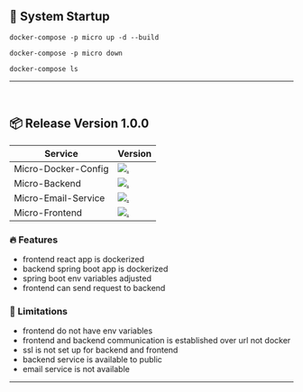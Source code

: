 ## 🚀 System Startup

```
docker-compose -p micro up -d --build

docker-compose -p micro down

docker-compose ls
```

<hr/> 
<br/>

<h2 id="release/1.0.0">📦 Release Version 1.0.0</h2> 

| Service               | Version                                                                                                                                                                           |
|-----------------------|-----------------------------------------------------------------------------------------------------------------------------------------------------------------------------------|
| Micro-Docker-Config   | [![.](https://img.shields.io/badge/1.0.0-233838?style=flat&label=release&labelColor=4A154B&color=233838)](https://github.com/ahmettoguz/Micro-Docker-Config/tree/release/1.0.0)   |
| Micro-Backend         | [![.](https://img.shields.io/badge/1.0.0-233838?style=flat&label=release&labelColor=4A154B&color=233838)](https://github.com/ahmettoguz/Micro-Backend/tree/release/1.0.0)         |
| Micro-Email-Service   | [![.](https://img.shields.io/badge/1.0.0-233838?style=flat&label=release&labelColor=4A154B&color=233838)](https://github.com/ahmettoguz/Micro-Email-Service/tree/release/1.0.0)   |
| Micro-Frontend        | [![.](https://img.shields.io/badge/1.0.0-233838?style=flat&label=release&labelColor=4A154B&color=233838)](https://github.com/ahmettoguz/Micro-Frontend/tree/release/1.0.0)        |

### 🔥 Features

+ frontend react app is dockerized
+ backend spring boot app is dockerized
+ spring boot env variables adjusted
+ frontend can send request to backend

### 🚧 Limitations

- frontend do not have env variables
- frontend and backend communication is established over url not docker
- ssl is not set up for backend and frontend
- backend service is available to public
- email service is not available

<hr/>